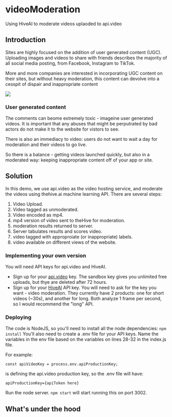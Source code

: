 # videoModeration
Using HiveAI to moderate videos uplaoded to api.video


## Introduction

Sites are highly focused on the addition of user generated content (UGC). Uploading images and videos to share with friends describes the majority of all social media posting, from Facebook, Instagram to TikTok.

More and more companies are interested in incorporating UGC content on their sites, but without heavy moderation, this content can devolve into a cesspit of dispair and inappropriate content


![](https://github.com/dougsillars/videoModeration/blob/main/docs/comments.jpeg?raw=true)

### User generated content 

The comments can beome extremely toxic - imageine user generated videos.  It is important that any abuses that might be perputrated by bad actors do not make it to the website for vistors to see.  

There is also an immediacy to video: users do not want to wait a day for moderation and their videos to go live.  

So there is a balance - getting videos launched quickly, but also in a moderated way: keeping inappropriate content off of your app or site.

## Solution

In this demo, we use api.video as the video hosting service, and moderate the videos using thehive.ai machine learning API.  There are several steps:

1. Video Upload.
2. Video tagged as unmoderated.
3. Video encoded as mp4.
4. mp4 version of video sent to theHive for moderation.
5. moderation results returned to server.
5. Server tabulates results and scores video.
6. video tagged with approproiate (or inappropriate) labels.
7. video available on different views of the website.


### Implementing your own version

You will need API keys for api.video and HiveAI.

* Sign up for your [api.video](http://my.api.video/register/community) key.  The sandbox key gives you unlimited free uploads, but thye are deleted after 72 hours.
* Sign up for your [HiveAI](https://thehive.ai/signup) API key.  You will need to ask for the key you want - video moderation.  They currently have 2 products: one for short videos (~30s), and another for long. Both analyze 1 frame per second, so I would recommend the "long" API.

### Deploying

The code is NodeJS, so you'll need to install all the node dependencies: ```npm install```
You'll also need to create a .env file for your API keys.  Name the variables in the env file based on the variables on lines 28-32 in the index.js file.

For example:

```const apiVideoKey = process.env.apiProductionKey;```

is defining the api.video production key, so the .env file will have:

```apiProductionKey={apiToken here}```

Run the node server. ```npm start``` will start running this on port 3002.


## What's under the hood


